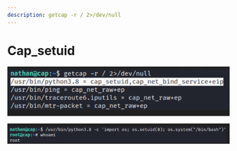 ```yaml
---
description: getcap -r / 2>/dev/null
---
```


# Cap\_setuid



![Checking for weak permissions](<../.gitbook/assets/image (5) (1) (1) (1) (1) (1).png>)

![](<../.gitbook/assets/image (7) (1) (1) (1) (1) (1).png>)

